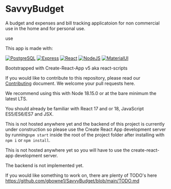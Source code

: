 # SavvyBudget

A budget and expenses and bill tracking
applicatoion for non commercial use in the home and for personal use.  

use

This app is made with:

[![PostgreSQL](https://img.shields.io/badge/PostgreSQL-336791?style=for-the-badge&logo=postgresql&logoColor=white)](https://www.postgresql.org/)
[![Express](https://img.shields.io/badge/Express.js-404D59?style=for-the-badge)](https://expressjs.com)
[![React](https://img.shields.io/badge/React-20232A?style=for-the-badge&logo=react&logoColor=61DAFB)](https://react.dev/)
[![NodeJS](https://img.shields.io/badge/Node.js-43853D?style=for-the-badge&logo=node.js&logoColor=white)](https://www.nodejs.com)
[![MaterialUI](https://img.shields.io/badge/Material--UI-0081CB?style=for-the-badge&logo=material-ui&logoColor=white)](https://www.mui.com)

Bootstrapped with Create-React-App v5 aka react-scripts

If you would like to contribute to this repository, please read our [Contributing](https://github.com/gbowne1/SavvyBudget/blob/main/CONTRIBUTING.md) document. We welcome your pull requests here.

We recommend using this with Node 18.15.0 or at the bare minimum the latest LTS.

You should already be familiar with React 17 and or 18, JavaScript ES5/ES6/ES7 and JSX.

This is not hosted anywhere yet and the backend of this project is currently under construction so please use the Create React App development server by running`npm start` inside the root of the project folder after installing with `npm i` or `npm install`.

This is not hosted anywhere yet so you will have to use the create-react-app development server.

The backend is not implemented yet.

If you would like something to work on, there are plenty of TODO's here <https://github.com/gbowne1/SavvyBudget/blob/main/TODO.md>
